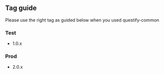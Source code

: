 ## Tag guide

Please use the right tag as guided below when you used questify-common

### Test

- 1.0.x

### Prod

- 2.0.x
